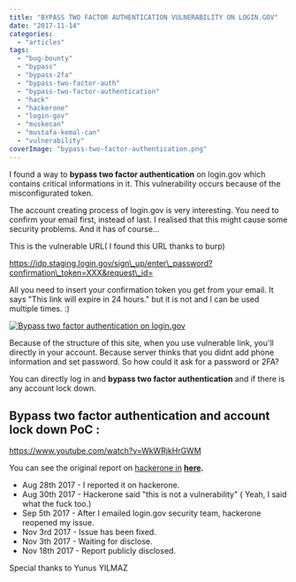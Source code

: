 ```yaml
---
title: "BYPASS TWO FACTOR AUTHENTICATION VULNERABILITY ON LOGIN.GOV"
date: "2017-11-14"
categories: 
  - "articles"
tags: 
  - "bug-bounty"
  - "bypass"
  - "bypass-2fa"
  - "bypass-two-factor-auth"
  - "bypass-two-factor-authentication"
  - "hack"
  - "hackerone"
  - "login-gov"
  - "muskecan"
  - "mustafa-kemal-can"
  - "vulnerability"
coverImage: "bypass-two-factor-authentication.png"
---
```


I found a way to **bypass two factor authentication** on login.gov which contains critical informations in it. This vulnerability occurs because of the misconfigurated token.

The account creating process of login.gov is very interesting. You need to confirm your email first, instead of last. I realised that this might cause some security problems. And it has of course...

This is the vulnerable URL( I found this URL thanks to burp)

https://idp.staging.login.gov/sign\_up/enter\_password?confirmation\_token=XXX&request\_id=

All you need to insert your confirmation token you get from your email. It says "This link will expire in 24 hours." but it is not and I can be used multiple times. :)

[![Bypass two factor authentication on login.gov](images/Bypass-two-factor-authentication.png)](http://mustafakemalcan.com/wp-content/uploads/2017/11/Bypass-two-factor-authentication.png)

Because of the structure of this site, when you use vulnerable link, you'll directly in your account. Because server thinks that you didnt add phone information and set password. So how could it ask for a password or 2FA?

You can directly log in and **bypass two factor authentication** and if there is any account lock down.

## **Bypass two factor authentication and account lock down PoC :** 

https://www.youtube.com/watch?v=WkWRjkHrGWM

You can see the original report on [hackerone in](https://hackerone.com/reports/264090) **[here](https://hackerone.com/reports/264090).**

- Aug 28th 2017 - I reported it on hackerone.
- Aug 30th 2017 - Hackerone said "this is not a vulnerability" ( Yeah, I said what the fuck too.)
- Sep 5th 2017 - After I emailed login.gov security team, hackerone reopened my issue.
- Nov 3rd 2017 - Issue has been fixed.
- Nov 3th 2017 - Waiting for disclose.
- Nov 18th 2017 - Report publicly disclosed.

Special thanks to Yunus YILMAZ

